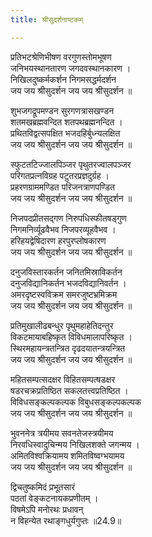```yaml
---
title: श्रीसुदर्शनाष्टकम्

---
```

प्रतिभटश्रेणिभीषण वरगुणस्तोमभूषण  
जनिभयस्थानतारण जगदवस्थानकारण ।  
निखिलदुष्कर्मकर्शन निगमसद्धर्मदर्शन   
जय जय श्रीसुदर्शन जय जय श्रीसुदर्शन ॥

शुभजगद्रूपमण्डन सुरगणत्रासखण्डन  
शतमखब्रह्मवन्दित शतपथब्रह्मनन्दित ।  
प्रथितविद्वत्सपक्षित भजदहिर्बुध्न्यलक्षित  
जय जय श्रीसुदर्शन जय जय श्रीसुदर्शन ॥

स्फुटतटिज्जालपिञ्जर पृथुतरज्वालपञ्जर  
परिगतप्रत्नविग्रह पटुतरप्रज्ञदुर्ग्रह ।  
प्रहरणग्राममण्डित परिजनत्राणपण्डित  
जय जय श्रीसुदर्शन जय जय श्रीसुदर्शन ॥

निजपदप्रीतसद्गण निरुपधिस्फीतषड्गुण   
निगमनिर्व्यूढवैभव निजपरव्यूहवैभव ।  
हरिहयद्वेषिदारण हरपुरप्लोषकारण  
जय जय श्रीसुदर्शन जय जय श्रीसुदर्शन ॥

दनुजविस्तारकर्तन जनितमिस्राविकर्तन  
दनुजविद्यानिकर्तन भजदविद्यानिवर्तन ।  
अमरदृष्टस्वविक्रम समरजुष्टभ्रमिक्रम  
जय जय श्रीसुदर्शन जय जय श्रीसुदर्शन ॥

प्रतिमुखालीढबन्धुर पृथुमहाहेतिदन्तुर  
विकटमायाबहिष्कृत विविधमालापरिष्कृत ।  
स्थिरमहायन्त्रतन्त्रित दृढदयातन्त्रयन्त्रित  
जय जय श्रीसुदर्शन जय जय श्रीसुदर्शन ॥

महितसम्पत्सदक्षर विहितसम्पत्षडक्षर  
षडरचक्रप्रतिष्ठित सकलतत्त्वप्रतिष्ठित ।  
विविधसङ्कल्पकल्पक विबुधसङ्कल्पकल्पक  
जय जय श्रीसुदर्शन जय जय श्रीसुदर्शन ॥

भुवननेत्र त्रयीमय सवनतेजस्त्रयीमय  
निरवधिस्वादुचिन्मय निखिलशक्ते जगन्मय ।  
अमितविश्वक्रियामय शमितविष्वग्भयामय  
जय जय श्रीसुदर्शन जय जय श्रीसुदर्शन ॥

द्विचतुष्कमिदं प्रभूतसारं  
पठतां वेङ्कटनायकप्रणीतम् ।  
विषमेऽपि मनोरथः प्रधावन्  
न विहन्येत रथाङ्गधुर्यगुप्तः ॥24.9॥